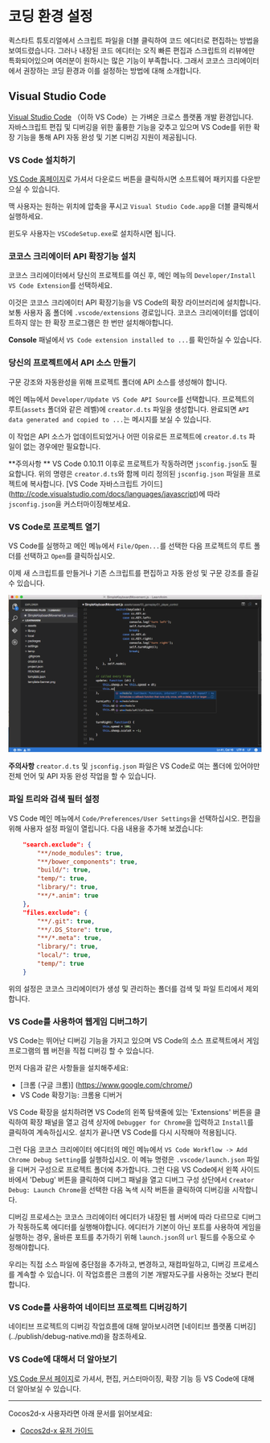 # 코딩 환경 설정

퀵스타트 튜토리얼에서 스크립트 파일을 더블 클릭하여 코드 에디터로 편집하는 방법을 보여드렸습니다. 그러나 내장된 코드 에디터는 오직 빠른 편집과 스크립트의 리뷰에만 특화되어있으며 여러분이 원하시는 많은 기능이 부족합니다. 그래서 코코스 크리에이터에서 권장하는 코딩 환경과 이를 설정하는 방법에 대해 소개합니다.

## Visual Studio Code

[Visual Studio Code](https://code.visualstudio.com/) （이하 VS Code）는 가벼운 크로스 플랫폼 개발 환경입니다. 자바스크립트 편집 및 디버깅을 위한 훌륭한 기능을 갖추고 있으며 VS Code를 위한 확장 기능을 통해 API 자동 완성 및 기본 디버깅 지원이 제공됩니다.


### VS Code 설치하기

[VS Code 홈페이지](https://code.visualstudio.com/)로 가셔서 다운로드 버튼을 클릭하시면 소프트웨어 패키지를 다운받으실 수 있습니다.

맥 사용자는 원하는 위치에 압축을 푸시고 `Visual Studio Code.app`을 더블 클릭해서 실행하세요.

윈도우 사용자는 `VSCodeSetup.exe`로 설치하시면 됩니다.

### 코코스 크리에이터 API 확장기능 설치

코코스 크리에이터에서 당신의 프로젝트를 여신 후, 메인 메뉴의 `Developer/Install VS Code Extension`를 선택하세요.

이것은 코코스 크리에이터 API 확장기능을 VS Code의 확장 라이브러리에 설치합니다. 보통 사용자 홈 폴더에 `.vscode/extensions` 경로입니다. 코코스 크리에이터를 업데이트하지 않는 한 확장 프로그램은 한 번만 설치해야합니다.

**Console** 패널에서 `VS Code extension installed to ...`를 확인하실 수 있습니다.

### 당신의 프로젝트에서 API 소스 만들기

구문 강조와 자동완성을 위해 프로젝트 폴더에 API 소스를 생성해야 합니다.

메인 메뉴에서 `Developer/Update VS Code API Source`를 선택합니다. 프로젝트의 루트(`assets` 폴더와 같은 레벨)에 `creator.d.ts` 파일을 생성합니다. 완료되면 `API data generated and copied to ...`는 메시지를 보실 수 있습니다.

이 작업은 API 소스가 업데이트되었거나 어떤 이유로든 프로젝트에 `creator.d.ts` 파일이 없는 경우에만 필요합니다.

**주의사항 ** VS Code 0.10.11 이후로 프로젝트가 작동하려면 `jsconfig.json`도 필요합니다. 위의 명령은 `creator.d.ts`와 함께 미리 정의된 `jsconfig.json` 파일을 프로젝트에 복사합니다. [VS Code 자바스크립트 가이드] (http://code.visualstudio.com/docs/languages/javascript)에 따라`jsconfig.json`을 커스터마이징해보세요.

### VS Code로 프로젝트 열기

VS Code를 실행하고 메인 메뉴에서 `File/Open...`를 선택한 다음 프로젝트의 루트 폴더를 선택하고 `Open`를 클릭하십시오.

이제 새 스크립트를 만들거나 기존 스크립트를 편집하고 자동 완성 및 구문 강조를 즐길 수 있습니다.

![vs code](coding-setup/vscode.png)

**주의사항** `creator.d.ts` 및 `jsconfig.json` 파일은 VS Code로 여는 폴더에 있어야만 전체 언어 및 API 자동 완성 작업을 할 수 있습니다.

### 파일 트리와 검색 필터 설정

VS Code 메인 메뉴에서 `Code/Preferences/User Settings`을 선택하십시오. 편집을 위해 사용자 설정 파일이 열립니다. 다음 내용을 추가해 보겠습니다:

```json
    "search.exclude": {
        "**/node_modules": true,
        "**/bower_components": true,
        "build/": true,
        "temp/": true,
        "library/": true,
        "**/*.anim": true
    },
    "files.exclude": {
        "**/.git": true,
        "**/.DS_Store": true,
        "**/*.meta": true,
        "library/": true,
        "local/": true,
        "temp/": true
    }
```

위의 설정은 코코스 크리에이터가 생성 및 관리하는 폴더를 검색 및 파일 트리에서 제외합니다.

### VS Code를 사용하여 웹게임 디버그하기

VS Code는 뛰어난 디버깅 기능을 가지고 있으며 VS Code의 소스 프로젝트에서 게임 프로그램의 웹 버전을 직접 디버깅 할 수 있습니다.

먼저 다음과 같은 사항들을 설치해주세요:

- [크롬 (구글 크롬)] (https://www.google.com/chrome/)
- VS Code 확장기능: 크롬용 디버거

VS Code 확장을 설치하려면 VS Code의 왼쪽 탐색줄에 있는 'Extensions' 버튼을 클릭하여 확장 패널을 열고 검색 상자에 `Debugger for Chrome`을 입력하고 `Install`를 클릭하여 계속하십시오. 설치가 끝나면 VS Code를 다시 시작해야 적용됩니다.

그런 다음 코코스 크리에이터 에디터의 메인 메뉴에서 `VS Code Workflow -> Add Chrome Debug Setting`를 실행하십시오. 이 메뉴 명령은 `.vscode/launch.json` 파일을 디버거 구성으로 프로젝트 폴더에 추가합니다. 그런 다음 VS Code에서 왼쪽 사이드 바에서 'Debug' 버튼을 클릭하여 디버그 패널을 열고 디버그 구성 상단에서 `Creator Debug: Launch Chrome`을 선택한 다음 녹색 시작 버튼을 클릭하여 디버깅을 시작합니다.

디버깅 프로세스는 코코스 크리에이터 에디터가 내장된 웹 서버에 따라 다르므로 디버그가 작동하도록 에디터를 실행해야합니다. 에디터가 기본이 아닌 포트를 사용하여 게임을 실행하는 경우, 올바른 포트를 추가하기 위해 `launch.json`의 `url` 필드를 수동으로 수정해야합니다.

우리는 직접 소스 파일에 중단점을 추가하고, 변경하고, 재컴파일하고, 디버깅 프로세스를 계속할 수 있습니다. 이 작업흐름은 크롬의 기본 개발자도구를 사용하는 것보다 편리합니다.

### VS Code를 사용하여 네이티브 프로젝트 디버깅하기

네이티브 프로젝트의 디버깅 작업흐름에 대해 알아보시려면 [네이티브 플랫폼 디버깅] (../publish/debug-native.md)을 참조하세요.


### VS Code에 대해서 더 알아보기

[VS Code 문서 페이지](https://code.visualstudio.com/Docs)로 가셔서, 편집, 커스터마이징, 확장 기능 등 VS Code에 대해 더 알아보실 수 있습니다.


<hr>

Cocos2d-x 사용자라면 아래 문서를 읽어보세요:

- [Cocos2d-x 유저 가이드](cocos2d-x-guide.md)
